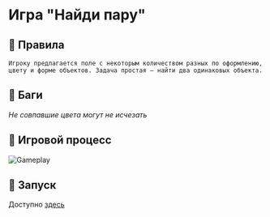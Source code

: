 # Игра "Найди пару"

## 📑 Правила
`Игроку предлагается поле с некоторым количеством разных по оформлению, цвету и форме объектов. Задача простая – найти два одинаковых объекта.`

## 🐜 Баги
*Не совпавшие цвета могут не исчезать*

## 🎯 Игровой процесс
![Gameplay](http://images.vfl.ru/ii/1557612248/224021f9/26501388.gif)

## 🚀 Запуск
Доступно [здесь](https://nerdyfeed.github.io/works/FindThePair/index.html)
